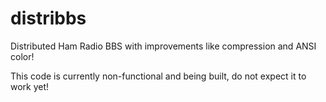 # distribbs
Distributed Ham Radio BBS with improvements like compression and ANSI color!

This code is currently non-functional and being built, do not expect it to work yet!

